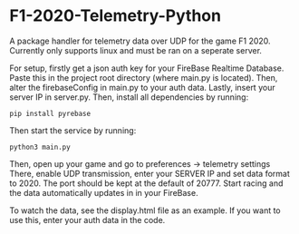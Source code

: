 # F1-2020-Telemetry-Python

A package handler for telemetry data over UDP for the game F1 2020. 
Currently only supports linux and must be ran on a seperate server.

For setup, firstly get a json auth key for your FireBase Realtime Database.
Paste this in the project root directory (where main.py is located).
Then, alter the firebaseConfig in main.py to your auth data.
Lastly, insert your server IP in server.py.
Then, install all dependencies by running:
~~~
pip install pyrebase
~~~

Then start the service by running:
~~~
python3 main.py
~~~

Then, open up your game and go to preferences -> telemetry settings
There, enable UDP transmission, enter your SERVER IP and set data format to 2020.
The port should be kept at the default of 20777.
Start racing and the data automatically updates in in your FireBase.

To watch the data, see the display.html file as an example.
If you want to use this, enter your auth data in the code.